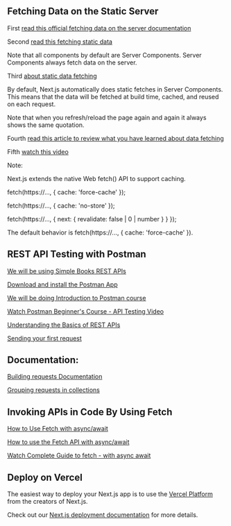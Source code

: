 ## Fetching Data on the Static Server
First [read this official fetching data on the server documentation](https://nextjs.org/docs/app/building-your-application/data-fetching#fetching-data-on-the-server)

Second [read this fetching static data](https://nextjs.org/docs/app/building-your-application/data-fetching#static-and-dynamic-data-fetches)

Note that all components by default are Server Components. Server Components always fetch data on the server.

Third [about static data fetching](https://nextjs.org/docs/app/building-your-application/data-fetching/fetching-caching-and-revalidating#static-data-fetching)

By default, Next.js automatically does static fetches in Server Components. This means that the data will be fetched at build time, cached, and reused on each request.

Note that when you refresh/reload the page again and again it always shows the same quotation.

Fourth [read this article to review what you have learned about data fetching](https://dev.to/zenstack/a-deep-dive-into-next13-data-fetching-114n)

Fifth [watch this video](https://www.youtube.com/watch?v=JeaHyhcCVCE)

Note:

Next.js extends the native Web fetch() API to support caching.

fetch(https://..., { cache: 'force-cache' });

fetch(https://..., { cache: 'no-store' });

fetch(https://..., { next: { revalidate: false | 0 | number } } });

The default behavior is fetch(https://..., { cache: 'force-cache' }).

## REST API Testing with Postman

[We will be using Simple Books REST APIs](https://github.com/vdespa/introduction-to-postman-course/blob/main/simple-books-api.md)

[Download and install the Postman App](https://www.postman.com/downloads/)

[We will be doing Introduction to Postman course](https://github.com/vdespa/introduction-to-postman-course)

[Watch Postman Beginner's Course - API Testing Video](https://www.youtube.com/watch?v=VywxIQ2ZXw4)

[Understanding the Basics of REST APIs](https://www.astera.com/type/blog/rest-api-definition/)

[Sending your first request](https://learning.postman.com/docs/getting-started/first-steps/sending-the-first-request/)

## Documentation:

[Building requests Documentation](https://learning.postman.com/docs/sending-requests/requests/)

[Grouping requests in collections](https://learning.postman.com/docs/sending-requests/intro-to-collections/)



## Invoking APIs in Code By Using Fetch

[How to Use Fetch with async/await](https://dmitripavlutin.com/javascript-fetch-async-await/)

[How to use the Fetch API with async/await](https://rapidapi.com/guides/fetch-api-async-await)

[Watch Complete Guide to fetch - with async await](https://www.youtube.com/watch?v=PwQb-y41Zys)

## Deploy on Vercel

The easiest way to deploy your Next.js app is to use the [Vercel Platform](https://vercel.com/new?utm_medium=default-template&filter=next.js&utm_source=create-next-app&utm_campaign=create-next-app-readme) from the creators of Next.js.

Check out our [Next.js deployment documentation](https://nextjs.org/docs/deployment) for more details.
